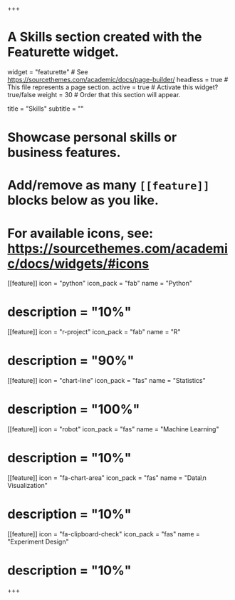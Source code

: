 +++
# A Skills section created with the Featurette widget.
widget = "featurette"  # See https://sourcethemes.com/academic/docs/page-builder/
headless = true  # This file represents a page section.
active = true  # Activate this widget? true/false
weight = 30  # Order that this section will appear.

title = "Skills"
subtitle = ""

# Showcase personal skills or business features.
# 
# Add/remove as many `[[feature]]` blocks below as you like.
# 
# For available icons, see: https://sourcethemes.com/academic/docs/widgets/#icons

[[feature]]
  icon = "python"
  icon_pack = "fab"
  name = "Python"
#  description = "10%"


[[feature]]
  icon = "r-project"
  icon_pack = "fab"
  name = "R"
#  description = "90%"
  
[[feature]]
  icon = "chart-line"
  icon_pack = "fas"
  name = "Statistics"
 # description = "100%"  
  

[[feature]]
  icon = "robot"
  icon_pack = "fas"
  name = "Machine Learning"
#  description = "10%"


[[feature]]
  icon = "fa-chart-area"
  icon_pack = "fas"
  name = "Data\n Visualization"
#  description = "10%"


[[feature]]
  icon = "fa-clipboard-check"
  icon_pack = "fas"
  name = "Experiment Design"
#  description = "10%"


+++
